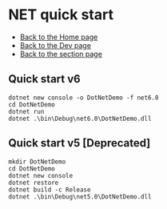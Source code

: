 # NET quick start

- [Back to the Home page](../../../README.md)
- [Back to the Dev page](../../README.md)
- [Back to the section page](README.md)

## Quick start v6
```
dotnet new console -o DotNetDemo -f net6.0
cd DotNetDemo
dotnet run
dotnet .\bin\Debug\net6.0\DotNetDemo.dll
```

## Quick start v5 [Deprecated]
```
mkdir DotNetDemo
cd DotNetDemo
dotnet new console
dotnet restore
dotnet build -c Release
dotnet .\bin\Debug\net5.0\DotNetDemo.dll
```
